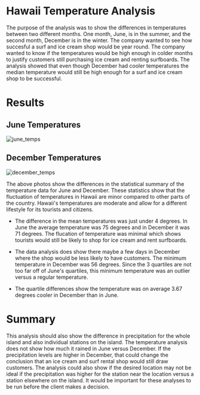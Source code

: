 # Hawaii Temperature Analysis

The purpose of the analysis was to show the differences in temperatures between two different months. One month, June, is in the summer, and the second month, December is in the winter. The company wanted to see how succesful a surf and ice cream shop would be year round. The company wanted to know if the temperatures would be high enough in colder months to justify customers still purchasing ice cream and renting surfboards. The analysis showed that even though December had cooler temperatures the median temperature would still be high enough for a surf and ice cream shop to be successful. 


# Results

## June Temperatures

![june_temps](https://user-images.githubusercontent.com/105513491/180835124-9d630e98-fe38-40a2-979c-b114a2902407.png)

## December Temperatures

![december_temps](https://user-images.githubusercontent.com/105513491/180835185-b90e902e-a951-4210-a8f7-6ebaa306a61a.png)

The above photos show the differences in the statistical summary of the temperature data for June and December. These statistics show that the fluctuation of temperatures in Hawaii are minor compared to other parts of the country. Hawaii's temperatures are moderate and allow for a different lifestyle for its tourists and citizens. 

- The difference in the mean temperatures was just under 4 degrees. In June the average temperature was 75 degrees and in December it was 71 degrees. The flucation of temperature was minimal which shows tourists would still be likely to shop for ice cream and rent surfboards. 

- The data analysis does show there maybe a few days in December where the shop would be less likely to have customers. The minimum temperature in December was 56 degrees. Since the 3 quartiles are not too far off of June's quartiles, this minimum temperature was an outlier versus a regular temperature. 

- The quartile differences show the temperature was on average 3.67 degrees cooler in December than in June. 

# Summary

This analysis should also show the difference in precipitation for the whole island and also individual stations on the island. The temperature analysis does not show how much it rained in June versus December. If the precipitation levels are higher in December, that could change the conclusion that an ice cream and surf rental shop would still draw customers. The analysis could also show if the desired location may not be ideal if the precipitation was higher for the station near the location versus a station elsewhere on the island. It would be important for these analyses to be run before the client makes a decision.
